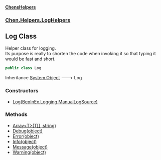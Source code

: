 
#### [ChensHelpers](./index 'index')

### [Chen.Helpers.LogHelpers](./Chen-Helpers-LogHelpers 'Chen.Helpers.LogHelpers')

## Log Class
Helper class for logging.  
Its purpose is really to shorten the code when invoking it so that typing it would be fast and short.  
```csharp
public class Log
```
Inheritance [System.Object](https://docs.microsoft.com/en-us/dotnet/api/System.Object 'System.Object') &#129106; Log  

### Constructors
- [Log(BepInEx.Logging.ManualLogSource)](./Chen-Helpers-LogHelpers-Log-Log(BepInEx-Logging-ManualLogSource) 'Chen.Helpers.LogHelpers.Log.Log(BepInEx.Logging.ManualLogSource)')

### Methods
- [Array&lt;T&gt;(T[], string)](./Chen-Helpers-LogHelpers-Log-Array-T-(T--_string) 'Chen.Helpers.LogHelpers.Log.Array&lt;T&gt;(T[], string)')
- [Debug(object)](./Chen-Helpers-LogHelpers-Log-Debug(object) 'Chen.Helpers.LogHelpers.Log.Debug(object)')
- [Error(object)](./Chen-Helpers-LogHelpers-Log-Error(object) 'Chen.Helpers.LogHelpers.Log.Error(object)')
- [Info(object)](./Chen-Helpers-LogHelpers-Log-Info(object) 'Chen.Helpers.LogHelpers.Log.Info(object)')
- [Message(object)](./Chen-Helpers-LogHelpers-Log-Message(object) 'Chen.Helpers.LogHelpers.Log.Message(object)')
- [Warning(object)](./Chen-Helpers-LogHelpers-Log-Warning(object) 'Chen.Helpers.LogHelpers.Log.Warning(object)')
